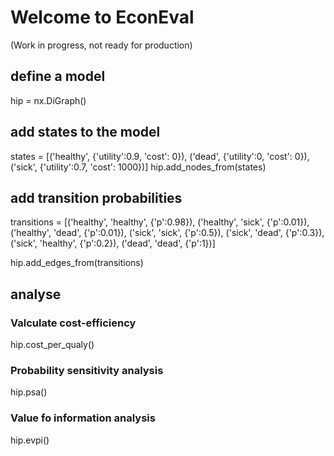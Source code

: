 # Welcome to EconEval
(Work in progress, not ready for production)

## define a model
hip = nx.DiGraph()

## add states to the model
states = [('healthy', {'utility':0.9, 'cost': 0}),
          ('dead', {'utility':0, 'cost': 0}),
          ('sick', {'utility':0.7, 'cost': 1000})]
hip.add_nodes_from(states)

## add transition probabilities
transitions = [('healthy', 'healthy', {'p':0.98}),
               ('healthy', 'sick', {'p':0.01}),
               ('healthy', 'dead', {'p':0.01}),
               ('sick', 'sick', {'p':0.5}),
               ('sick', 'dead', {'p':0.3}),
               ('sick', 'healthy', {'p':0.2}),
               ('dead', 'dead', {'p':1})]

hip.add_edges_from(transitions)

## analyse

### Valculate cost-efficiency
hip.cost_per_qualy()

### Probability sensitivity analysis
hip.psa()

### Value fo information analysis
hip.evpi()

